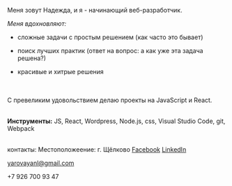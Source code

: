 Меня зовут Надежда, и я - начинающий веб-разработчик.

_Меня вдохновляют:_

* сложные задачи с простым решением (как часто это бывает)

* поиск лучших практик (ответ на вопрос: а как уже эта задача решена?)

* красивые и хитрые решения 



\
\
С превеликим удовольствием делаю проекты на JavaScript и React. 


\
**Инструменты:** JS, React, Wordpress, Node.js, css, Visual Studio Code, git, Webpack 

\
контакты:
Местоположеение: г. Щёлково
[Facebook](https://www.facebook.com/nadieyarovaya/)
[LinkedIn](https://www.linkedin.com/in/nadezhda-iarovaia-17707411b/)

yarovayanl@gmail.com

+7 926 700 93 47
